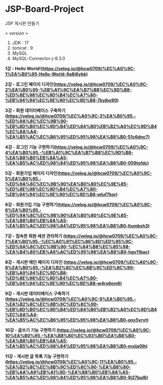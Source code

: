 # JSP-Board-Project
JSP 게시판 만들기

< version >
1. JDK : 17
2. tomcat : 9
3. MySQL
4. MySQL-Connector-j-8.3.0

**1강 - Hello World!(https://velog.io/@hcw0709/%EC%A0%9C-1%EA%B0%95-Hello-World-9a8i6ybk)**

**2강 - 로그인 페이지 디자인(https://velog.io/@hcw0709/%EC%A0%9C-2%EA%B0%95-%EB%A1%9C%EA%B7%B8%EC%9D%B8-%ED%8E%98%EC%9D%B4%EC%A7%80-%EB%94%94%EC%9E%90%EC%9D%B8-7byjbs90)**

**3강 - 회원 데이터베이스 구축하기(https://velog.io/@hcw0709/%EC%A0%9C-3%EA%B0%95.-%ED%9A%8C%EC%9B%90-%EB%8D%B0%EC%9D%B4%ED%84%B0%EB%B2%A0%EC%9D%B4%EC%8A%A4-%EA%B5%AC%EC%B6%95%ED%95%98%EA%B8%B0-51c6dnc7)**

**4강 - 로그인 기능 구현하기(https://velog.io/@hcw0709/%EC%A0%9C-4%EA%B0%95.-%EB%A1%9C%EA%B7%B8%EC%9D%B8-%EA%B8%B0%EB%8A%A5-%EA%B5%AC%ED%98%84%ED%95%98%EA%B8%B0-059tsfdc)**

**5강 - 회원가입 페이지 디자인(https://velog.io/@hcw0709/%EC%A0%9C-5%EA%B0%95.-%ED%9A%8C%EC%9B%90%EA%B0%80%EC%9E%85-%ED%8E%98%EC%9D%B4%EC%A7%80-%EB%94%94%EC%9E%90%EC%9D%B8-wluf7kor)**

**6강 - 회원가입 기능 구현하기(https://velog.io/@hcw0709/%EC%A0%9C-6%EA%B0%95.-%ED%9A%8C%EC%9B%90%EA%B0%80%EC%9E%85-%EA%B8%B0%EB%8A%A5-%EA%B5%AC%ED%98%84%ED%95%98%EA%B8%B0-ltumbsh3)**

**7강 - 접속한 회원 세션 관리하기 (https://velog.io/@hcw0709/%EC%A0%9C-7%EA%B0%95.-%EC%A0%91%EC%86%8D%ED%95%9C-%ED%9A%8C%EC%9B%90-%EC%84%B8%EC%85%98-%EA%B4%80%EB%A6%AC%ED%95%98%EA%B8%B0-hgv11bac)**

**8강 - 게시판 메인 페이지 디자인 (https://velog.io/@hcw0709/%EC%A0%9C-8%EA%B0%95.-%EA%B2%8C%EC%8B%9C%ED%8C%90-%EB%A9%94%EC%9D%B8-%ED%8E%98%EC%9D%B4%EC%A7%80-%EB%94%94%EC%9E%90%EC%9D%B8-w4rs6em6)**

**9강 - 게시판 데이터베이스 구축하기 (https://velog.io/@hcw0709/%EC%A0%9C-9%EA%B0%95.-%EA%B2%8C%EC%8B%9C%ED%8C%90-%EB%8D%B0%EC%9D%B4%ED%84%B0%EB%B2%A0%EC%9D%B4%EC%8A%A4-%EA%B5%AC%EC%B6%95%ED%95%98%EA%B8%B0-onx5vrvt)**

**10강 - 글쓰기 기능 구현하기 (https://velog.io/@hcw0709/%EC%A0%9C-10%EA%B0%95.-%EA%B8%80%EC%93%B0%EA%B8%B0-%EA%B8%B0%EB%8A%A5-%EA%B5%AC%ED%98%84%ED%95%98%EA%B8%B0-mxija0lh)**

**11강 - 게시판 글 목록 기능 구현하기 (https://velog.io/@hcw0709/%EC%A0%9C-11%EA%B0%95.-%EA%B2%8C%EC%8B%9C%ED%8C%90-%EA%B8%80-%EB%AA%A9%EB%A1%9D-%EA%B8%B0%EB%8A%A5-%EA%B5%AC%ED%98%84%ED%95%98%EA%B8%B0-9j27bul6)**
